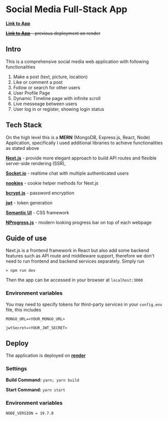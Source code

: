 # Social Media Full-Stack App

[**Link to App**](https://social-media-j6f66c4la-yeshengliu.vercel.app/)

~~[**Link to App**](https://social-media-hdsk.onrender.com/) - previous deployment on render~~

## Intro

This is a comprehensive social media web application with following functionalities

1. Make a post (text, picture, location)
1. Like or comment a post
1. Follow or search for other users
1. User Profile Page
1. Dynamic Timeline page with infinite scroll
1. Live messeage between users
1. User log in or register, showing login status

## Tech Stack

On the high level this is a **MERN** (MongoDB, Express.js, React, Node) Application, specifically I used additional libraries to achieve functionalities as stated above

[**Next.js**](https://nextjs.org/) - provide more elegant approach to build API routes and flexible server-side rendering (SSR),

[**Socket.io**](https://socket.io/) - realtime chat with multiple authenticated users

[**nookies**](https://github.com/maticzav/nookies) - cookie helper methods for Next.js

[**bcrypt.js**](https://github.com/kelektiv/node.bcrypt.js) - password encryption

[**jwt**](https://jwt.io/) - token generation

[**Semantic UI**](https://semantic-ui.com/) - CSS framework

[**NProgress.js**](https://ricostacruz.com/nprogress/) - modern looking progress bar on top of each webpage

## Guide of use

Next.js is a frontend framework in React but also add some backend features such as API route and middleware support, therefore we don't need to run frontend and backend services separately. Simply run

```
> npm run dev
```

Then the app can be accessed in your browser at `localhost:3000`

### Environment variables

You may need to specify tokens for third-party services in your `config.env` file, this includes

```
MONGO_URL=<YOUR_MONGO_URL>

jwtSecret=<YOUR_JWT_SECRET>
```

## Deploy

The application is deployed on [**render**](https://render.com/)

### Settings

**Build Command:** `yarn; yarn build`

**Start Command:** `yarn start`

### Environment variables

```
NODE_VERSION = 19.7.0
```

